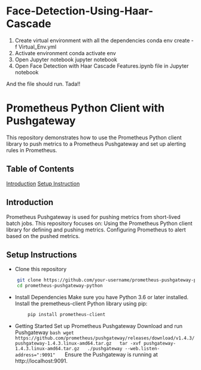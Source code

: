 # Face-Detection-Using-Haar-Cascade

1. Create virtual environment with all the dependencies
conda env create -f Virtual_Env.yml
2. Activate environment
conda activate env
3. Open Jupyter notebook
jupyter notebook
4. Open Face Detection with Haar Cascade Features.ipynb file in Jupyter notebook

And the file should run. Tada!!

# Prometheus Python Client with Pushgateway
This repository demonstrates how to use the Prometheus Python client library to push metrics to a Prometheus Pushgateway and set up alerting rules in Prometheus.

## Table of Contents
[Introduction](#about-the-job-and-instance-labels)
[Setup Instruction](#about-the-job-and-instance-labels)


## Introduction
Prometheus Pushgateway is used for pushing metrics from short-lived batch jobs. This repository focuses on:
	Using the Prometheus Python client library for defining and pushing metrics.
	Configuring Prometheus to alert based on the pushed metrics.


## Setup Instructions
* Clone this repository
```bash
	git clone https://github.com/your-username/prometheus-pushgateway-python.git  
	cd prometheus-pushgateway-python  
````
* Install Dependencies
	Make sure you have Python 3.6 or later installed.
	Install the premetheus-client Python library using pip:
````bash
		pip install prometheus-client  
````
* Getting Started
	Set up Prometheus Pushgateway
		Download and run Pushgateway
		````bash
			wget https://github.com/prometheus/pushgateway/releases/download/v1.4.3/pushgateway-1.4.3.linux-amd64.tar.gz  
			tar -xvf pushgateway-1.4.3.linux-amd64.tar.gz  
			./pushgateway --web.listen-address=":9091"  
		````
		Ensure the Pushgateway is running at http://localhost:9091.
